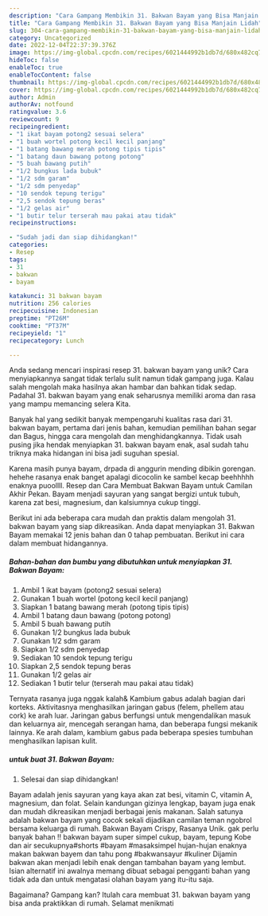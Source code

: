 ```yaml
---
description: "Cara Gampang Membikin 31. Bakwan Bayam yang Bisa Manjain Lidah"
title: "Cara Gampang Membikin 31. Bakwan Bayam yang Bisa Manjain Lidah"
slug: 304-cara-gampang-membikin-31-bakwan-bayam-yang-bisa-manjain-lidah
category: Uncategorized
date: 2022-12-04T22:37:39.376Z
image: https://img-global.cpcdn.com/recipes/6021444992b1db7d/680x482cq70/31-bakwan-bayam-foto-resep-utama.jpg
hideToc: false
enableToc: true
enableTocContent: false
thumbnail: https://img-global.cpcdn.com/recipes/6021444992b1db7d/680x482cq70/31-bakwan-bayam-foto-resep-utama.jpg
cover: https://img-global.cpcdn.com/recipes/6021444992b1db7d/680x482cq70/31-bakwan-bayam-foto-resep-utama.jpg
author: Admin
authorAv: notfound
ratingvalue: 3.6
reviewcount: 9
recipeingredient:
- "1 ikat bayam potong2 sesuai selera"
- "1 buah wortel potong kecil kecil panjang"
- "1 batang bawang merah potong tipis tipis"
- "1 batang daun bawang potong potong"
- "5 buah bawang putih"
- "1/2 bungkus lada bubuk"
- "1/2 sdm garam"
- "1/2 sdm penyedap"
- "10 sendok tepung terigu"
- "2,5 sendok tepung beras"
- "1/2 gelas air"
- "1 butir telur terserah mau pakai atau tidak"
recipeinstructions:

- "Sudah jadi dan siap dihidangkan!"
categories:
- Resep
tags:
- 31
- bakwan
- bayam

katakunci: 31 bakwan bayam 
nutrition: 256 calories
recipecuisine: Indonesian
preptime: "PT26M"
cooktime: "PT37M"
recipeyield: "1"
recipecategory: Lunch

---
```





Anda sedang mencari inspirasi resep 31. bakwan bayam yang unik? Cara menyiapkannya sangat tidak terlalu sulit namun tidak gampang juga. Kalau salah mengolah maka hasilnya akan hambar dan bahkan tidak sedap. Padahal 31. bakwan bayam yang enak seharusnya memiliki aroma dan rasa yang mampu memancing selera Kita.





Banyak hal yang sedikit banyak mempengaruhi kualitas rasa dari 31. bakwan bayam, pertama dari jenis bahan, kemudian pemilihan bahan segar dan Bagus, hingga cara mengolah dan menghidangkannya. Tidak usah pusing jika hendak menyiapkan 31. bakwan bayam enak,      asal sudah tahu triknya maka hidangan ini bisa jadi suguhan spesial.














Karena masih punya bayam, drpada di anggurin mending dibikin gorengan. hehehe rasanya enak banget apalagi dicocolin ke sambel kecap beehhhhh enaknya puoollll. Resep dan Cara Membuat Bakwan Bayam untuk Camilan Akhir Pekan. Bayam menjadi sayuran yang sangat bergizi untuk tubuh, karena zat besi, magnesium, dan kalsiumnya cukup tinggi.






Berikut ini ada beberapa cara mudah dan praktis dalam mengolah 31. bakwan bayam yang siap dikreasikan. Anda dapat menyiapkan 31. Bakwan Bayam memakai 12 jenis bahan dan 0 tahap pembuatan. Berikut ini cara dalam membuat hidangannya.

<!--inarticleads1-->

##### Bahan-bahan dan bumbu yang dibutuhkan untuk menyiapkan 31. Bakwan Bayam:

1. Ambil 1 ikat bayam (potong2 sesuai selera)
1. Gunakan 1 buah wortel (potong kecil kecil panjang)
1. Siapkan 1 batang bawang merah (potong tipis tipis)
1. Ambil 1 batang daun bawang (potong potong)
1. Ambil 5 buah bawang putih
1. Gunakan 1/2 bungkus lada bubuk
1. Gunakan 1/2 sdm garam
1. Siapkan 1/2 sdm penyedap
1. Sediakan 10 sendok tepung terigu
1. Siapkan 2,5 sendok tepung beras
1. Gunakan 1/2 gelas air
1. Sediakan 1 butir telur (terserah mau pakai atau tidak)


Ternyata rasanya juga nggak kalah&amp; Kambium gabus adalah bagian dari korteks. Aktivitasnya menghasilkan jaringan gabus (felem, phellem atau cork) ke arah luar. Jaringan gabus berfungsi untuk mengendalikan masuk dan keluarnya air, mencegah serangan hama, dan beberapa fungsi mekanik lainnya. Ke arah dalam, kambium gabus pada beberapa spesies tumbuhan menghasilkan lapisan kulit. 

<!--inarticleads2-->

#####  untuk buat 31. Bakwan Bayam:


1. Selesai dan siap dihidangkan!

Bayam adalah jenis sayuran yang kaya akan zat besi, vitamin C, vitamin A, magnesium, dan folat. Selain kandungan gizinya lengkap, bayam juga enak dan mudah dikreasikan menjadi berbagai jenis makanan. Salah satunya adalah bakwan bayam yang cocok sekali dijadikan camilan teman ngobrol bersama keluarga di rumah. Bakwan Bayam Crispy, Rasanya Unik. gak perlu banyak bahan !! bakwan bayam super simpel cukup, bayam, tepung Kobe dan air secukupnya#shorts #bayam #masaksimpel hujan-hujan enaknya makan bakwan bayem dan tahu pong #bakwansayur #kuliner Dijamin bakwan akan menjadi lebih enak dengan tambahan bayam yang lembut. Isian alternatif ini awalnya memang dibuat sebagai pengganti bahan yang tidak ada dan untuk mengatasi olahan bayam yang itu-itu saja. 

Bagaimana? Gampang kan? Itulah cara membuat 31. bakwan bayam yang bisa anda praktikkan di rumah. Selamat menikmati
